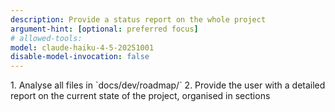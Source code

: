 ```yaml
---
description: Provide a status report on the whole project
argument-hint: [optional: preferred focus]
# allowed-tools:
model: claude-haiku-4-5-20251001
disable-model-invocation: false
---
```


<ReportProject>
  1. Analyse all files in `docs/dev/roadmap/`
  2. Provide the user with a detailed report on the current state of the project, organised in sections
</ReportProject>
